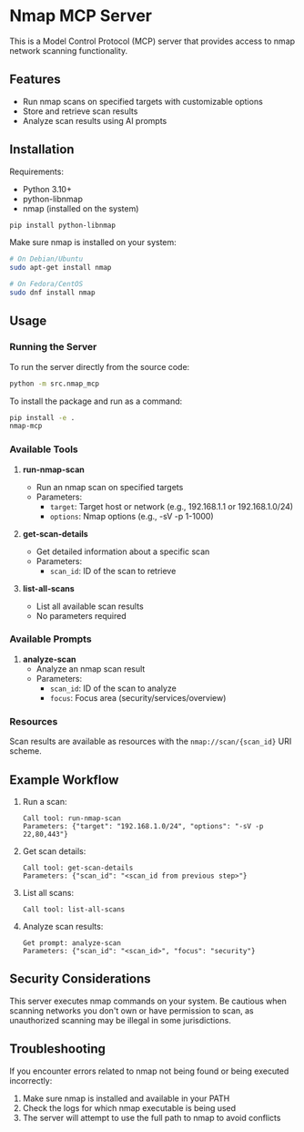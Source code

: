 # Nmap MCP Server

This is a Model Control Protocol (MCP) server that provides access to nmap network scanning functionality.

## Features

- Run nmap scans on specified targets with customizable options
- Store and retrieve scan results
- Analyze scan results using AI prompts

## Installation

Requirements:
- Python 3.10+
- python-libnmap
- nmap (installed on the system)

```bash
pip install python-libnmap
```

Make sure nmap is installed on your system:
```bash
# On Debian/Ubuntu
sudo apt-get install nmap

# On Fedora/CentOS
sudo dnf install nmap
```

## Usage

### Running the Server

To run the server directly from the source code:

```bash
python -m src.nmap_mcp
```

To install the package and run as a command:

```bash
pip install -e .
nmap-mcp
```

### Available Tools

1. **run-nmap-scan**
   - Run an nmap scan on specified targets
   - Parameters:
     - `target`: Target host or network (e.g., 192.168.1.1 or 192.168.1.0/24)
     - `options`: Nmap options (e.g., -sV -p 1-1000)

2. **get-scan-details**
   - Get detailed information about a specific scan
   - Parameters:
     - `scan_id`: ID of the scan to retrieve

3. **list-all-scans**
   - List all available scan results
   - No parameters required

### Available Prompts

1. **analyze-scan**
   - Analyze an nmap scan result
   - Parameters:
     - `scan_id`: ID of the scan to analyze
     - `focus`: Focus area (security/services/overview)

### Resources

Scan results are available as resources with the `nmap://scan/{scan_id}` URI scheme.

## Example Workflow

1. Run a scan:
   ```
   Call tool: run-nmap-scan
   Parameters: {"target": "192.168.1.0/24", "options": "-sV -p 22,80,443"}
   ```

2. Get scan details:
   ```
   Call tool: get-scan-details
   Parameters: {"scan_id": "<scan_id from previous step>"}
   ```

3. List all scans:
   ```
   Call tool: list-all-scans
   ```

4. Analyze scan results:
   ```
   Get prompt: analyze-scan
   Parameters: {"scan_id": "<scan_id>", "focus": "security"}
   ```

## Security Considerations

This server executes nmap commands on your system. Be cautious when scanning networks you don't own or have permission to scan, as unauthorized scanning may be illegal in some jurisdictions.

## Troubleshooting

If you encounter errors related to nmap not being found or being executed incorrectly:

1. Make sure nmap is installed and available in your PATH
2. Check the logs for which nmap executable is being used
3. The server will attempt to use the full path to nmap to avoid conflicts